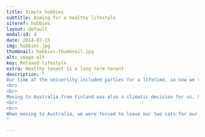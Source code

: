 ```yaml
---
title: Simple hobbies
subtitle: Aiming for a healthy lifestyle
siteref: hobbies
layout: default
modal-id: 4
date: 2014-07-15
img: hobbies.jpg
thumbnail: hobbies-thumbnail.jpg
alt: image-alt
key: Relaxed lifestyle
extra: Healthy tenant is a long term tenant
description: "
Our time at the university included parties for a lifetime, so now we tend to focus on more peaceful activities. Usually, our time is used by playing video and board games, watching movies or scrolling cat videos.
<br>
<br>
Moving to Australia from Finland was also a climatic decision for us. Sun plays a big role in our energy levels, and we intend to use that by getting back to jogging and gym routines. For this reason, a gym or park located near the apartment is essential. We truly wish to build our healthy lifestyle while enjoying the warmth of East Australia!
<br>
<br>
When moving to Australia, we were forced to leave our two cats for our relatives to take care of. It was a hard choice, but maybe better and less stressing for each party. Back at home we would also teach new tricks to the cats as well as take slooooow walks with them in the forest. Anyways, these cats are not coming with us to the apartment, but they might be seen in the photos of this cover letter.
"

---
```

